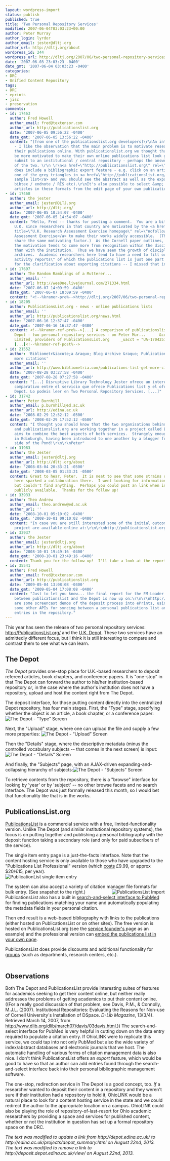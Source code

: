 ```yaml
---
layout: wordpress-import
status: publish
published: true
title: 'Two Personal Repository Services'
modified: 2007-06-04T03:03:23+00:00
author: Peter Murray
author_login: lyrdor
author_email: jester@dltj.org
author_url: http://dltj.org/about
wordpress_id: 244
wordpress_url: http://dltj.org/2007/06/two-personal-repository-services/
date: '2007-06-03 23:03:23 -0400'
date_gmt: '2007-06-04 03:03:23 -0400'
categories:
- DRC
- Unified Content Repository
tags:
- DRC
- eprints
- jisc
- preservation
comments:
- id: 17463
  author: Fred Howell
  author_email: fred@textensor.com
  author_url: http://publicationslist.org
  date: '2007-06-05 09:56:22 -0400'
  date_gmt: '2007-06-05 13:56:22 -0400'
  content: "[from one of the publicationslist.org developers]\r\nAn interesting comparison
    - I like the observation that the main problem is to motivate researchers to put
    their publications online. With publicationslist.org we thought that people would
    be more motivated to make their own online publications list look good than to
    submit to an institutional / central repository - perhaps the answer is a combination
    of the two. \r\n \r\n<a href=\"http://publicationslist.org\" rel=\"nofollow\">publicationslist.org</a>
    does include a bibliographic export feature - e.g. click on an article title or
    one of the grey triangles in <a href=\"http://publicationslist.org/rcc\" rel=\"nofollow\">this
    sample list</a> and you should see the abstract as well as the export links (to
    bibtex / endnote / RIS etc).\r\nIt's also possible to select &amp; export multiple
    articles in these formats from the edit page of your own publications list."
- id: 17468
  author: the jester
  author_email: jester@DLTJ.org
  author_url: http://dltj.org/
  date: '2007-06-05 10:54:07 -0400'
  date_gmt: '2007-06-05 14:54:07 -0400'
  content: "Hello, Fred -- thanks for posting a comment.  You are a bit lucky in the
    U.K. since researchers in that country are motivated by the <a href=\"http://www.rae.ac.uk/\"
    title=\"U.K. Research Assessment Exercise homepage\" rel=\"nofollow\">Research
    Assessment Exercise</a> to make their works widely accessible.  (The Australians
    share the same motivating factor.)  As the Cornell paper outlines, in the U.S.
    the motivation tends to come more from recognition within the discipline rather
    than with the institution.  Thus we have seen the growth of discipline-specific
    archives.  Academic researchers here tend to have a need to fill out \"faculty
    activity reports\" of which the publications list is just one part.\r\n\r\nThanks
    for the clarification about exporting citations -- I missed that in my review."
- id: 17697
  author: The Random Ramblings of a Mutterer...
  author_email: ''
  author_url: http://wee0ne.livejournal.com/271334.html
  date: '2007-06-07 14:09:59 -0400'
  date_gmt: '2007-06-07 18:09:59 -0400'
  content: "<!--%kramer-pre%-->http://dltj.org/2007/06/two-personal-repository-services/<!--%kramer-post%-->"
- id: 18205
  author: PublicationsList.org - news - online publications lists
  author_email: ''
  author_url: http://publicationslist.org/news.html
  date: '2007-06-16 12:37:47 -0400'
  date_gmt: '2007-06-16 16:37:47 -0400'
  content: <!--%kramer-ref-pre%-->[...] A comparison of publicationslist.org and The
    Depot - two personal repository services - on Peter Mur...      &copy; 2007 Textensor
    Limited, providers of PublicationsList.org     _uacct = "UA-1704251-1"; urchinTracker();
    [...]<!--%kramer-ref-post%-->
- id: 21552
  author: 'Bibliometr&iacute;a &raquo; Blog Archive &raquo; Publications List: get
    more citations'
  author_email: ''
  author_url: http://www.bibliometria.com/publications-list-get-more-citations
  date: '2007-08-28 03:27:58 -0400'
  date_gmt: '2007-08-28 07:27:58 -0400'
  content: "[...] Disruptive Library Technology Jester ofrece un interesante an&aacute;lisis
    comparativo entre el servicio que ofrece Publications list y el ofrecido por The
    Depot. Lo podeis leer en Two Personal Repository Services. [...]"
- id: 31742
  author: Peter Burnhill
  author_email: p.burnhill@ed.ac.uk
  author_url: http://edina.ac.uk
  date: '2008-02-29 12:52:12 -0500'
  date_gmt: '2008-02-29 17:52:12 -0500'
  content: "I thought you should know that the two organisations behind the Depot
    and publicationslist.org are working together in a project called EM-LOADER which
    aims to combine the best aspects of both services.  Strangely enough we are both
    in Edinburgh, having been introduced to one another by a blogger from the other
    side of the Pond!\r\n\r\nPeter"
- id: 31983
  author: the Jester
  author_email: jester@dltj.org
  author_url: http://dltj.org/about
  date: '2008-03-04 20:33:21 -0500'
  date_gmt: '2008-03-05 01:33:21 -0500'
  content: Great to hear, Peter.  It is neat to see that some strains of thoughts
    here sparked a collaboration there.  I went looking for information on EM-LOADER
    but couldn't find anything.  Perhaps you could post an link when information becomes
    publicly available.  Thanks for the follow up!
- id: 33933
  author: Theo Andrew
  author_email: theo.andrew@ed.ac.uk
  author_url: ''
  date: '2008-10-01 05:10:02 -0400'
  date_gmt: '2008-10-01 09:10:02 -0400'
  content: "In case you are still interested some of the initial outcomes of the EM-Loader
    project are available online at:\r\n\r\nhttp://publicationslist.org/em-loader/index.html"
- id: 33937
  author: the Jester
  author_email: jester@dltj.org
  author_url: http://dltj.org/about
  date: '2008-10-01 19:49:16 -0400'
  date_gmt: '2008-10-01 23:49:16 -0400'
  content: Thank you for the follow up!  I'll take a look at the report.
- id: 35541
  author: Fred Howell
  author_email: fred@textensor.com
  author_url: http://publicationslist.org
  date: '2009-05-04 13:08:08 -0400'
  date_gmt: '2009-05-04 17:08:08 -0400'
  content: "Just to let you know... the final report for the EM-Loader collaboration
    between publicationslist and the Depot is now up on:\r\n\r\nhttp://publicationslist.org/em-loader\r\n\r\nThere
    are some screencast demos of the deposit process into ePrints, using SWORD and
    some other APIs for syncing between a personal publications list and a set of
    entries in the repository."
---
```

<p>This year has seen the release of two personal repository services:  <a href="http://publicationslist.org/" title="Homepage: PublicationsList.org">http://PublicationsList.org/</a> and the <a href="http://edina.ac.uk/projects/depot_summary.html" title="Homepage: The Depot">U.K. Depot</a>.  These two services have an admittedly different focus, but I think it is still interesting to compare and contrast them to see what we can learn.<br />
<!--more--></p>
<h2>The Depot</h2>
<p><i>The Depot</i> provides one-stop place for U.K.-based researchers to deposit refereed articles, book chapters, and conference papers.  It is "one-stop" in that The Depot can forward the author to his/her institution-based repository <em>or</em>, in the case where the author's institution does not have a repository, upload and host the content right from The Depot.</p>
<p>The deposit interface, for those putting content directly into the centralized Depot repository, has four main stages.  First, the "Type" stage, specifying whether the object is an article, a book chapter, or a conference paper: <img src="/wp-content/uploads/2007/06/depot-01-type.png" alt="The Depot - &ldquo;Type&rdquo; Screen" /></p>
<p>Next, the "Upload" stage, where one can upload the file and supply a few more properties: <img src="/wp-content/uploads/2007/06/depot-02-upload.png" alt="The Depot - &ldquo;Upload&rdquo; Screen" /></p>
<p>Then the "Details" stage, where the descriptive metadata (minus the controlled vocabulary subjects -- that comes in the next screen) is input: <img src="/wp-content/uploads/2007/06/depot-03-details.png" alt="The Depot - &ldquo;Details&rdquo; Screen" /></p>
<p>And finally, the "Subjects" page, with an AJAX-driven expanding-and-collapsing hierarchy of subjects:<img src="/wp-content/uploads/2007/06/depot-04-subjects.png" alt="The Depot - &ldquo;Subjects&rdquo; Screen" /></p>
<p>To retrieve contents from the repository, there is a "<span class="removed_link" title="http://deposit.depot.edina.ac.uk/view/">browse</span>" interface for looking by 'year' or by 'subject' -- no other browse facets and no search interface.  The Depot was just formally released this month, so I would bet that functionality like that is in the works.</p>
<h2>PublicationsList.org</h2>
<p><a href="http://publicationslist.org/" title="Homepage: PublicationsList">PublicationsList</a> is a commercial service with a free, limited-functionality version.  Unlike The Depot (and similar institutional repository systems), the focus is on putting together and publishing a personal bibliography with the deposit function taking a secondary role (and only for paid subscribers of the service).  </p>
<p>The single item entry page is a just-the-facts interface.  Note that the content hosting service is only available to those who have upgraded to the "Publications List Professional" version (which <a href="http://publicationslist.org/faq.html" title="Publications List FAQ">costs</a> &pound;9.99, or approx $20/&euro;15, per year).<br />
<img src="/wp-content/uploads/2007/06/single-item-reference-entry.png" alt="PublicationList single item entry" /></p>
<p>The system can also accept a variety of citation manager file formats for bulk entry. (See snapshot to the right.) <img src="/wp-content/uploads/2007/06/import-references.png" alt="PublicationsList Import" style="float: right;" />  PublicationsList also has a built in <a href="http://publicationslist.org/pubmed.html" title="PubMed - keep your online publications list up to date with import from NLM / NIH PubMed / MEDLINE">search-and-select interface to PubMed</a> for finding publications matching your name and automatically populating the metadata fields in your personal citation.</p>
<p>Then end result is a web-based bibliography with links to the publications (either hosted on PublicationsList or on other sites).  The free version is hosted on PublicationsList.org (see the <a href="http://publicationslist.org/rcc" title="rcc - Publications List">service founder's </a>page as an example) and the professional version can <a href="http://publicationslist.org/embed.html" title="Embedding a publications list in another web page">embed the publications list in your own page</a>.  </p>
<p>PublicationsList does provide discounts and additional functionality for <a href="http://publicationslist.org/group.html" title="Register a group publications list">groups</a> (such as departments, research centers, etc.).<br />
<br clear="all" /></p>
<h2>Observations</h2>
<p>Both The Depot and PublicationsList provide interesting suites of features for academics seeking to get their content online, but neither really addresses the problems of getting academics to put their content online.  ((For a really good discussion of that problem, see Davis, P.M., & Connolly, M.J.L. (2007). Institutional Repositories: Evaluating the Reasons for Non-use of Cornell University's Installation of DSpace. <i>D-Lib Magazine</i>, 13(3/4). Retrieved March 14, 2007, from <a href="http://www.dlib.org/dlib/march07/davis/03davis.html" title="Article: Institutional Repositories: Evaluating the Reasons for Non-use of Cornell University&#039;s Installation of DSpace">http://www.dlib.org/dlib/march07/davis/03davis.html</a>.))  The search-and-select interface for PubMed is very helpful in cutting down on the data entry required to populate a citation entry.  If OhioLINK were to replicate this service, we could tap into not only PubMed but also the wide variety of index/abstract databases and electronic journals that we host.  The automatic handling of various forms of citation management data is also nice.  I don't think PublicationsList offers an <em>export</em> feature, which would be good to have so that an author can add entries found through the search-and-select interface back into their personal bibliographic management software.</p>
<p>The one-stop, redirection service in The Depot is a good concept, too.  <em>If</em> a researcher wanted to deposit their content in a repository and they weren't sure if their institution had a repository to hold it, OhioLINK would be a natural place to look for a content hosting service in the state and we could redirect the author to the appropriate location on a campus.  OhioLINK could also be playing the role of repository-of-last-resort for Ohio academic researchers by providing a space and services for published content, whether or not the institution in question has set up a formal repository space on the DRC.
<p style="padding:0;margin:0;font-style:italic;">The text was modified to update a link from http://depot.edina.ac.uk/ to http://edina.ac.uk/projects/depot_summary.html on August 22nd, 2013.</p>
<p style="padding:0;margin:0;font-style:italic;" class="removed_link">The text was modified to remove a link to http://deposit.depot.edina.ac.uk/view/ on August 22nd, 2013.</p>
